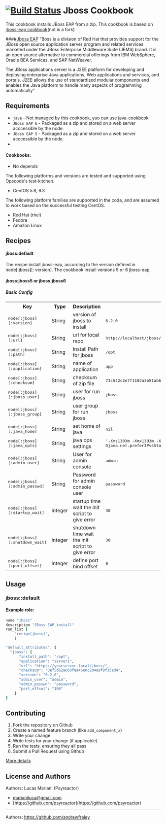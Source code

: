 [![Build Status](https://travis-ci.org/psyreactor/jboss-cookbook.svg?branch=master)](https://travis-ci.org/psyreactor/jboss-cookbook)
Jboss Cookbook
==================

This cookbook installs JBoss EAP from a zip. This cookbook is based on [jboss-eap cookbook](https://github.com/andrewfraley/chef-jboss-eap)(not is a fork)

####[Jboss EAP](http://redhat.com/products/jbossenterprisemiddleware/)
"Boss is a division of Red Hat that provides support for the JBoss open source application server program and related services marketed under the JBoss Enterprise Middleware Suite (JEMS) brand. It is an open source alternative to commercial offerings from IBM WebSphere, Oracle BEA Services, and SAP NetWeaver.

The JBoss applications server is a J2EE platform for developing and deploying enterprise Java applications, Web applications and services, and portals.  J2EE allows the use of standardized modular components and enables the Java platform to handle many aspects of programming automatically"

Requirements
------------
- `java` - Not managed by this cookbook, yuo can use [java-cookbook](https://github.com/socrata-cookbooks/java)
- `JBoss EAP 6` - Packaged as a zip and stored on a web server acccessible by the node.
- `JBoss EAP 5` - Packaged as a zip and stored on a web server acccessible by the node.
- 
#### Cookbooks:
- No depends

The following platforms and versions are tested and supported using Opscode's test-kitchen.

- CentOS 5.8, 6.3

The following platform families are supported in the code, and are assumed to work based on the successful testing CentOS.


- Red Hat (rhel)
- Fedora
- Amazon Linux

Recipes
-------
#### jboss:default
The recipe install jboss-eap, according to the version defined in node[:jboss][: version]. 
The cookbook install versions 5 or 6 jboss-eap.

#### jboss:jboss5 or jboss:jboss6 
##### Basic Config
<table>
  <tr>
    <th>Key</th>
    <th>Type</th>
    <th>Description</th>
    <th>Default</th>
  </tr>
  <tr>
    <td><tt>node[:jboss][:version]</tt></td>
    <td>String</td>
    <td>version of jboss to install</td>
    <td><tt>6.2.0</tt></td>
  </tr>
  <tr>
    <td><tt>node[:jboss][:url]</tt></td>
    <td>String</td>
    <td>url for local repo</td>
    <td><tt>http://localhost/jboss/</tt></td>
  </tr>
  <tr>
    <td><tt>node[:jboss][:path]</tt></td>
    <td>String</td>
    <td>Install Path for jboss</td>
    <td><tt>/opt</tt></td>
  </tr>
  <tr>
    <td><tt>node[:jboss][:application]</tt></td>
    <td>String</td>
    <td>name of application</td>
    <td><tt>app</tt></td>
  </tr>
  <tr>
    <td><tt>node[:jboss][:checksum]</tt></td>
    <td>String</td>
    <td>checksum of zip file</td>
    <td><tt>73c542c2e7f1102a3b51ab62e14023bcda227e737233327d2f17aa361c9ff05c</tt></td>
  </tr>
  <tr>
    <td><tt>node[:jboss][:jboss_user]</tt></td>
    <td>String</td>
    <td>user for run jboss</td>
    <td><tt>jboss</tt></td>
  </tr>
  <tr>
    <td><tt>node[:jboss][:jboss_group]</tt></td>
    <td>String</td>
    <td>user group for run jboss</td>
    <td><tt>jboss</tt></td>
  </tr>
  <tr>
    <td><tt>node[:jboss][:java_home]</tt></td>
    <td>String</td>
    <td>set home of java</td>
    <td><tt>nil</tt></td>
  </tr>
  <tr>
    <td><tt>node[:jboss][:java_opts]</tt></td>
    <td>String</td>
    <td>java ops settings</td>
    <td><tt>'-Xms1303m -Xmx1303m -XX:MaxPermSize=256m -Djava.net.preferIPv4Stack=true'</tt></td>
  <tr>
    <td><tt>node[:jboss][:admin_user]</tt></td>
    <td>String</td>
    <td>User for admin console</td>
    <td><tt>admin</tt></td>
  </tr>
  <tr>
    <td><tt>node[:jboss][:admin_passwd]</tt></td>
    <td>String</td>
    <td>Password for admin console user</td>
    <td><tt>password</tt></td>
  </tr>
  <tr>
    <td><tt>node[:jboss][:startup_wait]</tt></td>
    <td>integer</td>
    <td>startup time wait the init script to give error</td>
    <td><tt>30</tt></td>
  </tr>
  <tr>
    <td><tt>node[:jboss][:shutdown_wait]</tt></td>
    <td>integer</td>
    <td>shutdown time wait the init script to give error</td>
    <td><tt>30</tt></td>
  </tr>
  <tr>
    <td><tt>node[:jboss][:port_offset]</tt></td>
    <td>integer</td>
    <td>define port bind offset</td>
    <td><tt>0</tt></td>
  </tr>
</table>


Usage
-----
### jboss::default
#### Example role:

```ruby
name "jboss"
description "JBoss EAP install"
run_list [
    "recipe[jboss]",
    ]

"default_attributes": {
  "jboss": {
      "install_path": "/opt",
      "application": "server1",
      "url": "https://yourserver.local/jboss/",
      "checksum": "0ef5d62a660fea46e0c204a9f9f35ad4",
      "version": "6.2.0",
      "admin_user": "admin",
      "admin_passwd": "password",
      "port_offset": "100"
    }
}

```
Contributing
------------

1. Fork the repository on Github
2. Create a named feature branch (like `add_component_x`)
3. Write your change
4. Write tests for your change (if applicable)
5. Run the tests, ensuring they all pass
6. Submit a Pull Request using Github

[More details](https://github.com/psyreactor/jboss-cookbook/blob/master/CONTRIBUTING.md)

License and Authors
-------------------
Authors:
Lucas Mariani (Psyreactor)
- [marianiluca@gmail.com](mailto:marianiluca@gmail.com)
- [https://github.com/psyreactor](https://github.com/psyreactor)
-------------------
Authors: https://github.com/andrewfraley
